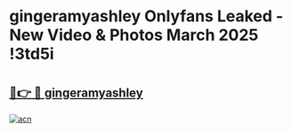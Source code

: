 # gingeramyashley Onlyfans Leaked - New Video & Photos March 2025 !3td5i

# <h2><a href="https://actftq.iuczelnia.edu.pl?title=gingeramyashley&ref=3td5i">🔗👉 🔴 gingeramyashley</a></h2>

[![acn](https://github.com/user-attachments/assets/0f9c940e-d8b0-45ae-aac7-cd30a18b3e1c)](https://actftq.iuczelnia.edu.pl?title=gingeramyashley&ref=3td5i)

